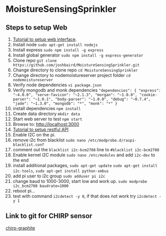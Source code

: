 # MoistureSensingSprinkler
## Steps to setup Web
1. [Tutorial to setup web interface](http://cwbuecheler.com/web/tutorials/2013/node-express-mongo/).
  1. Install node `sudo apt-get install nodejs`
  2. Install express `sudo npm install -g express`
  3. Install global generator `sudo npm install -g express-generator`
  4. Clone repo `git clone https://github.com/joshbaird/MoistureSensingSprinkler.git` 
  5. Change directory to clone repo `cd MoistureSensingSprinkler`
  6. Change directory to nodemoistureserver project folder `cd nodemoistureserver`
  7. Verify node dependencies `vi package.json`
  8. Verify mongodb and monk dependencies `"dependencies": { "express": "~4.0.0",
    "serve-favicon": "~2.1.3",
    "morgan": "~1.0.0",
    "cookie-parser": "~1.0.1",
    "body-parser": "~1.0.0",
    "debug": "~0.7.4",
    "jade": "~1.3.0",
    "mongodb": "*",
    "monk": "*"
}`
  9. install dependencies `npm install`
  10. Create data directory `mkdir data`
  11. Start web server to test `npm start`
  12. Browse to: [http://localhost:3000](http://localhost:3000)
2. [Tutorial to setup restful API](http://cwbuecheler.com/web/tutorials/2014/restful-web-app-node-express-mongodb/)
3. Enable I2C on the pi.
  1. remove i2c from blacklist `sudo nano /etc/modprobe.d/raspi-blacklist.conf`
  2. comment out the `blacklist i2c-bcm2708` line to `#blacklist i2c-bcm2708`
  3. Enable kernel i2C module `sudo nano /etc/modules` and add `i2c-dev` to the end
  4. install additional packages, `sudo apt-get update` `sudo apt-get install i2c-tools`, `sudo apt-get install python-smbus`
  5. add pi user to i2c group `sudo adduser pi i2c`
  6. change baud to 1000-3000, start low and work up. `sudo modprobe i2c_bcm2708 baudrate=1000`
  7. reboot pi...
  8. test with command `i2cdetect -y 0`, if that does not work try `i2cdetect -y 1`

## Link to git for CHIRP sensor
[chirp-graphite](https://github.com/JasperWallace/chirp-graphite)
